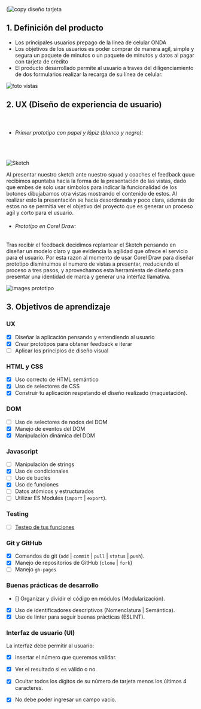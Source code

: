 (![copy diseño tarjeta](https://user-images.githubusercontent.com/65916093/85729932-d9107f80-b6be-11ea-93a0-0c6110bdbc59.jpg)

## 1\. Definición del producto
* Los principales usuarios prepago de la linea de celular ONDA
* Los objetivos de los usuarios es poder comprar de manera agíl, simple y segura un paquete de minutos o un paquete de minutos y datos al pagar con tarjeta de credito
* El producto desarrollado permite al usuario a traves del diligenciamiento de dos formularios realizar la recarga de su línea de celular.

![foto vistas](https://user-images.githubusercontent.com/65916093/85730976-ba5eb880-b6bf-11ea-8d85-6df8bc47988a.jpg)

## 2\. UX \(Diseño de experiencia de usuario\)
<br>

* ###### Primer prototipo con papel y lápiz (blanco y negro):
<br>

![Sketch](https://user-images.githubusercontent.com/65916093/85730245-1f65de80-b6bf-11ea-80cc-edccc315a504.JPG)

Al presentar nuestro sketch ante nuestro squad y coaches el feedback quue recibimos apuntaba hacia la forma de la presentación de las vistas, dado que embes de solo usar simbolos para indicar la funcionalidad de los botones dibujabamos otra vistas mostrando el contenido de estos. Al realizar esto la presentación se hacia desordenada y poco clara, además de estos no se permitia ver el objetivo del proyecto que es generar un proceso agíl y corto para el usuario.

* ###### Prototipo en Corel Draw:

Tras recibir el feedback decidimos replantear el Sketch pensando en diseñar un modelo claro y que evidencia la agilidad que ofrece el servicio para el usuario. Por esta razon al momento de usar Corel Draw para diseñar prototipo disminuimos el numero de vistas a presentar, rreduciendo el proceso a tres pasos, y aprovechamos esta herramienta de diseño para presentar una identidad de marca y generar una interfaz llamativa.

![images prototipo](https://user-images.githubusercontent.com/65916093/85730876-a1ee9e00-b6bf-11ea-882b-b7a5c040fbe1.jpg)

## 3\. Objetivos de aprendizaje

### UX

* [x] Diseñar la aplicación pensando y entendiendo al usuario
* [x] Crear prototipos para obtener feedback e iterar
* [ ] Aplicar los principios de diseño visual

### HTML y CSS

* [x] Uso correcto de HTML semántico
* [x] Uso de selectores de CSS
* [x] Construir tu aplicación respetando el diseño realizado (maquetación).

### DOM

* [ ] Uso de selectores de nodos del DOM
* [x] Manejo de eventos del DOM
* [x] Manipulación dinámica del DOM

### Javascript

* [ ] Manipulación de strings
* [x] Uso de condicionales
* [ ] Uso de bucles
* [x] Uso de funciones
* [ ] Datos atómicos y estructurados
* [ ] Utilizar ES Modules (`import` \| `export`).

### Testing

* [ ] [Testeo de tus funciones](https://jestjs.io/docs/es-ES/getting-started)

### Git y GitHub

* [x] Comandos de git (`add` \| `commit` \| `pull` \| `status` \| `push`).
* [x] Manejo de repositorios de GitHub (`clone` \| `fork`)
* [ ] Manejo `gh-pages`

### Buenas prácticas de desarrollo

* [] Organizar y dividir el código en módulos (Modularización).
* [x] Uso de identificadores descriptivos \(Nomenclatura \| Semántica\)\.
* [x] Uso de linter para seguir buenas prácticas (ESLINT).

### Interfaz de usuario (UI)

La interfaz debe permitir al usuario:

* [x] Insertar el número que queremos validar.
* [x] Ver el resultado si es válido o no.
* [x] Ocultar todos los dígitos de su número de tarjeta menos los últimos 4 caracteres.
* [x] No debe poder ingresar un campo vacío.





